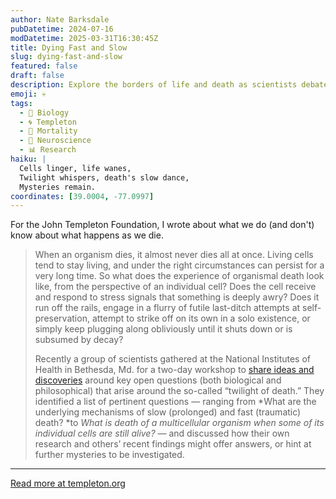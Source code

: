 ```yaml
---
author: Nate Barksdale
pubDatetime: 2024-07-16
modDatetime: 2025-03-31T16:30:45Z
title: Dying Fast and Slow
slug: dying-fast-and-slow
featured: false
draft: false
description: Explore the borders of life and death as scientists debate the intricate dance of dying cells at a groundbreaking NIH workshop.
emoji: 💀
tags:
  - 🦠 Biology
  - 🌀 Templeton
  - 🌠 Mortality
  - 🧠 Neuroscience
  - 📊 Research
haiku: |
  Cells linger, life wanes,  
  Twilight whispers, death's slow dance,  
  Mysteries remain.
coordinates: [39.0004, -77.0997]
---
```


For the John Templeton Foundation, I wrote about what we do (and don't) know about what happens as we die.

> When an organism dies, it almost never dies all at once. Living cells tend to stay living, and under the right circumstances can persist for a very long time. So what does the experience of organismal death look like, from the perspective of an individual cell? Does the cell receive and respond to stress signals that something is deeply awry? Does it run off the rails, engage in a flurry of futile last-ditch attempts at self-preservation, attempt to strike off on its own in a solo existence, or simply keep plugging along obliviously until it shuts down or is subsumed by decay?
>
> Recently a group of scientists gathered at the National Institutes of Health in Bethesda, Md. for a two-day workshop to [share ideas and discoveries](https://journals.physiology.org/doi/abs/10.1152/physiol.00004.2024) around key open questions (both biological and philosophical) that arise around the so-called “twilight of death.” They identified a list of pertinent questions — ranging from *What are the underlying mechanisms of slow (prolonged) and fast (traumatic) death? *to _What is death of a multicellular organism when some of its individual cells are still alive?_ — and discussed how their own research and others’ recent findings might offer answers, or hint at further mysteries to be investigated.

---

[Read more at templeton.org](https://www.templeton.org/news/dying-fast-and-slow)
